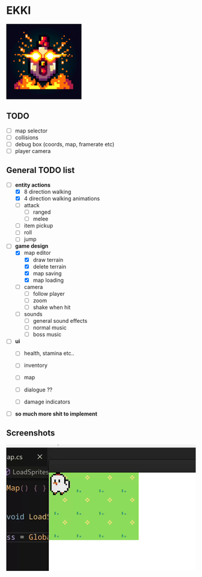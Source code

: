 # EKKI

<img alt="made with DALL-E" src="Screenshots/ragechicken.webp" width="200" height="200">

## TODO
- [ ] map selector
- [ ] collisions
- [ ] debug box (coords, map, framerate etc)
- [ ] player camera

## General TODO list
- [ ] **entity actions**
    - [x] 8 direction walking
    - [x] 4 direction walking animations
    - [ ] attack
        - [ ] ranged
        - [ ] melee
    - [ ] item pickup
    - [ ] roll
    - [ ] jump

- [ ] **game design**
    - [x] map editor
        - [x] draw terrain
        - [x] delete terrain
        - [x] map saving
        - [x] map loading
    - [ ] camera
        - [ ] follow player
        - [ ] zoom
        - [ ] shake when hit

    - [ ] sounds
        - [ ] general sound effects
        - [ ] normal music
        - [ ] boss music

- [ ] **ui**
    - [ ] health, stamina etc..
    - [ ] inventory
    - [ ] map
    - [ ] dialogue ??
    - [ ] damage indicators


- [ ] **so much more shit to implement**

## Screenshots

![Gameplay GIF](Screenshots/hehe.gif)


